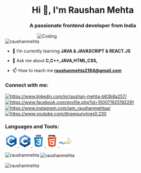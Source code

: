 
<h1 align="center">Hi 👋, I'm Raushan Mehta</h1>
<h3 align="center">A passionate frontend developer from India</h3>
<img align="right" alt="Coding" width="400" src="https://media.tenor.com/rePDfDWO3XoAAAAd/hacking.gif">

<p align="left"> <img src="https://komarev.com/ghpvc/?username=raushanmehta&label=Profile%20views&color=0e75b6&style=flat" alt="raushanmehta" /> </p>

- 🌱 I’m currently learning **JAVA & JAVASCRIPT & REACT.JS**

- 💬 Ask me about **C,C++,JAVA,HTML,CSS,**

- 📫 How to reach me **raushanmehta2184@gmail.com**

<h3 align="left">Connect with me:</h3>
<p align="left">
<a href="https://linkedin.com/in/https://www.linkedin.com/in/raushan-mehta-b63b8a257/" target="blank"><img align="center" src="https://raw.githubusercontent.com/rahuldkjain/github-profile-readme-generator/master/src/images/icons/Social/linked-in-alt.svg" alt="https://www.linkedin.com/in/raushan-mehta-b63b8a257/" height="30" width="40" /></a>
<a href="https://fb.com/https://www.facebook.com/profile.php?id=100071925192291" target="blank"><img align="center" src="https://raw.githubusercontent.com/rahuldkjain/github-profile-readme-generator/master/src/images/icons/Social/facebook.svg" alt="https://www.facebook.com/profile.php?id=100071925192291" height="30" width="40" /></a>
<a href="https://instagram.com/https://www.instagram.com/iam_raushanmehtaa/" target="blank"><img align="center" src="https://raw.githubusercontent.com/rahuldkjain/github-profile-readme-generator/master/src/images/icons/Social/instagram.svg" alt="https://www.instagram.com/iam_raushanmehtaa/" height="30" width="40" /></a>
<a href="https://www.youtube.com/c/https://www.youtube.com/@rawsunvlogs0.230" target="blank"><img align="center" src="https://raw.githubusercontent.com/rahuldkjain/github-profile-readme-generator/master/src/images/icons/Social/youtube.svg" alt="https://www.youtube.com/@rawsunvlogs0.230" height="30" width="40" /></a>
</p>

<h3 align="left">Languages and Tools:</h3>
<p align="left"> <a href="https://www.cprogramming.com/" target="_blank" rel="noreferrer"> <img src="https://raw.githubusercontent.com/devicons/devicon/master/icons/c/c-original.svg" alt="c" width="40" height="40"/> </a> <a href="https://www.w3schools.com/cpp/" target="_blank" rel="noreferrer"> <img src="https://raw.githubusercontent.com/devicons/devicon/master/icons/cplusplus/cplusplus-original.svg" alt="cplusplus" width="40" height="40"/> </a> <a href="https://www.w3schools.com/css/" target="_blank" rel="noreferrer"> <img src="https://raw.githubusercontent.com/devicons/devicon/master/icons/css3/css3-original-wordmark.svg" alt="css3" width="40" height="40"/> </a> <a href="https://www.w3.org/html/" target="_blank" rel="noreferrer"> <img src="https://raw.githubusercontent.com/devicons/devicon/master/icons/html5/html5-original-wordmark.svg" alt="html5" width="40" height="40"/> </a> <a href="https://www.mysql.com/" target="_blank" rel="noreferrer"> <img src="https://raw.githubusercontent.com/devicons/devicon/master/icons/mysql/mysql-original-wordmark.svg" alt="mysql" width="40" height="40"/> </a> </p>

<p><img align="left" src="https://github-readme-stats.vercel.app/api/top-langs?username=raushanmehta&show_icons=true&locale=en&layout=compact" alt="raushanmehta" /></p>

<p>&nbsp;<img align="center" src="https://github-readme-stats.vercel.app/api?username=raushanmehta&show_icons=true&locale=en" alt="raushanmehta" /></p>

<p><img align="center" src="https://github-readme-streak-stats.herokuapp.com/?user=raushanmehta&" alt="raushanmehta" /></p>
